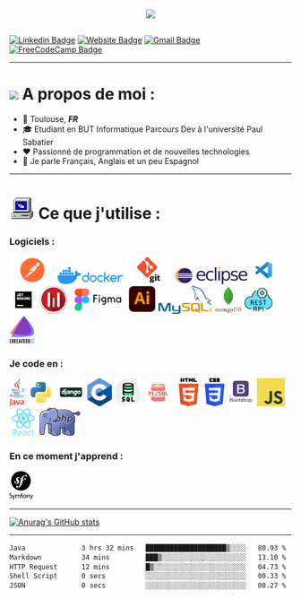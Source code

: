 
<h1 align="center">
  <a href="https://git.io/typing-svg">
    <img src="https://readme-typing-svg.herokuapp.com/?lines=Hello+World&center=true&size=30">
  </a>
</h1>

###  
[![Linkedin Badge](https://img.shields.io/badge/-LinkedIn-blue?style=for-the-badge&logo=Linkedin&logoColor=white&link=https://www.linkedin.com/in/jlim/)](https://www.linkedin.com/in/jgouagout/)
[![Website Badge](https://img.shields.io/badge/-COMMING_SOON-588157?style=for-the-badge&logo=Google-Chrome&logoColor=white)](https://www.youtube.com/watch?v=dQw4w9WgXcQ)
[![Gmail Badge](https://img.shields.io/badge/-Gmail-c14438?style=for-the-badge&logo=Gmail&logoColor=white&)](mailto:joriangouagout1@gmail.com)
[![FreeCodeCamp Badge](https://img.shields.io/badge/-FreeCodeCamp-0A0A23?style=for-the-badge&logo=freecodecamp&logoColor=white&)](https://www.freecodecamp.org/jorian)
***
# <img src="https://github.com/TheDudeThatCode/TheDudeThatCode/blob/master/Assets/Developer.gif" width="45" /> A propos de moi :

- 📍 Toulouse, **_FR_**   
- 🎓 Etudiant en BUT Informatique Parcours Dev à l'université Paul Sabatier  
- ❤️ Passionné de programmation et de nouvelles technologies
- 📘 Je parle Français, Anglais et un peu Espagnol  

***

# <img src="https://github.com/TheDudeThatCode/TheDudeThatCode/blob/master/Assets/PC.gif" width="45" /> Ce que j'utilise :

### Logiciels :
<div>
<a href="https://www.postman.com/"><img title="Postman" height="50" src="./assets/logiciels/postman.png" ></a>
<a href="https://www.docker.com/"><img title="Docker" height="30" src="./assets/logiciels/docker.png" ></a>
<a href="https://git-scm.com/"><img title="Git" height="50" src="./assets/logiciels/git.png" ></a>
<a href="https://www.eclipse.org/"><img title="Eclipse" height="30" src="./assets/logiciels/eclipse.png" ></a>
<a href="https://code.visualstudio.com/"><img title="VSCode" height="50" src="./assets/logiciels/vscode.png" ></a>
<a href="https://www.jetbrains.com/fr-fr/"><img title="JetBrain" height="50" src="./assets/logiciels/jetbrain.png" ></a>
<a href="https://www.modelio.org/index.htm"><img title="Modelio" height="50" src="./assets/logiciels/modelio.png" ></a>
<a href="https://www.figma.com/fr/"><img title="Figma" height="50" src="./assets/logiciels/figma.png" ></a>
<a href="https://www.adobe.com/fr/products/illustrator.html"><img title="Illustator" height="50" src="./assets/logiciels/illustrator.png" ></a>
<a href="https://www.mysql.com/fr/"><img title="mysql" height="50" src="./assets/logiciels/mysql.png" ></a>
<a href="https://www.mongodb.com/fr-fr"><img title="mongo" height="50" src="./assets/logiciels/mongo.png" ></a>
<a href="https://www.redhat.com/fr/topics/api/what-is-a-rest-api"><img title="REST Api" height="50" src="./assets/logiciels/rest.png" ></a>
<a href="https://endeavouros.com/"><img title="Endeavour OS" height="50" src="./assets/logiciels/endeavour.png" ></a>
</div>


### Je code en :
<div>
<a href="https://www.java.com/fr/"><img title="Java" height="50" src="./assets/languages/java.png" ></a>
<a href="https://www.python.org/"><img title="Python" height="50" src="./assets/languages/python.png" ></a>
<a href="https://www.djangoproject.com/"><img title="Django" height="50" src="./assets/languages/django.png" ></a>
<a href="https://fr.wikipedia.org/wiki/C_(langage)"><img title="C" height="50" src="./assets/languages/c.png" ></a>
<a href="https://fr.wikipedia.org/wiki/Structured_Query_Language"><img title="SQL" height="50" src="./assets/languages/sql.png" ></a>
<a href="https://www.oracle.com/fr/database/technologies/appdev/plsql.html#:~:text=PL%2FSQL%20est%20un%20langage,dans%20la%20base%20de%20donn%C3%A9es."><img title="PL-SQL" height="50" src="./assets/languages/pl-sql.png" ></a>
<a href="https://developer.mozilla.org/fr/docs/Web/HTML"><img title="HTML5" height="50" src="./assets/languages/html5.webp" ></a>
<a href="https://developer.mozilla.org/fr/docs/Web/CSS"><img title="CSS" height="50" src="./assets/languages/css.png" ></a>
<a href="https://getbootstrap.com/"><img title="Bootstrap" height="50" src="./assets/languages/bootstrap.png" ></a>
<a href="https://developer.mozilla.org/fr/docs/Web/JavaScript"><img title="Javascript" height="50" src="./assets/languages/js.png" ></a>
<a href="https://fr.react.dev/"><img title="React" height="50" src="./assets/languages/react.png" ></a>
<a href="https://www.php.net/"><img title="PHP" height="50" src="./assets/languages/php.png" ></a>

### En ce moment j'apprend :

<a href="https://symfony.com/"><img title="PHP" height="50" src="./assets/languages/symfony.png" ></a>



</div>

***

[![Anurag's GitHub stats](https://github-readme-stats.vercel.app/api?username=JorianG)](https://github.com/anuraghazra/github-readme-stats)  

***

<!--START_SECTION:waka-->

```txt
Java              3 hrs 32 mins   ████████████████████▒░░░░   80.93 %
Markdown          34 mins         ███▒░░░░░░░░░░░░░░░░░░░░░   13.10 %
HTTP Request      12 mins         █▒░░░░░░░░░░░░░░░░░░░░░░░   04.73 %
Shell Script      0 secs          ░░░░░░░░░░░░░░░░░░░░░░░░░   00.33 %
JSON              0 secs          ░░░░░░░░░░░░░░░░░░░░░░░░░   00.27 %
```

<!--END_SECTION:waka-->
